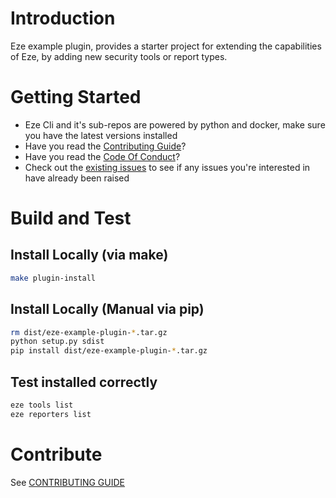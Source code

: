 # Introduction 

Eze example plugin, provides a starter project for extending the capabilities of Eze, by adding new security tools or report types.

# Getting Started

- Eze Cli and it's sub-repos are powered by python and docker, make sure you have the latest versions installed
- Have you read the [Contributing Guide](https://github.com/RiverSafeUK/eze-example-plugin/blob/main/CONTRIBUTING.md)?
- Have you read the [Code Of Conduct](https://github.com/RiverSafeUK/eze-example-plugin/blob/main/CODE_OF_CONDUCT.md)?
- Check out the [existing issues](https://github.com/RiverSafeUK/eze-example-plugin/issues) to see if any issues you're interested in have already been raised

# Build and Test

## Install Locally (via make)

```bash
make plugin-install
```

## Install Locally (Manual via pip)

```bash
rm dist/eze-example-plugin-*.tar.gz
python setup.py sdist
pip install dist/eze-example-plugin-*.tar.gz
```

## Test installed correctly

```bash
eze tools list
eze reporters list
```

# Contribute

See [CONTRIBUTING GUIDE](https://github.com/RiverSafeUK/eze-example-plugin/blob/main/CONTRIBUTING.md)